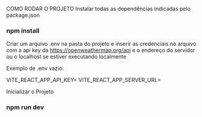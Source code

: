 COMO RODAR O PROJETO
Instalar todas as dependências indicadas pelo package.json
### npm install

Criar um arquivo .env na pasta do projeto e inserir as credenciais no arquivo com a api key da https://openweathermap.org/api e o endereço do servidor ou o localhost se estiver executando localmente

Exemplo de .env vazio:

VITE_REACT_APP_API_KEY=
VITE_REACT_APP_SERVER_URL=

Inicializar o Projeto
### npm run dev


